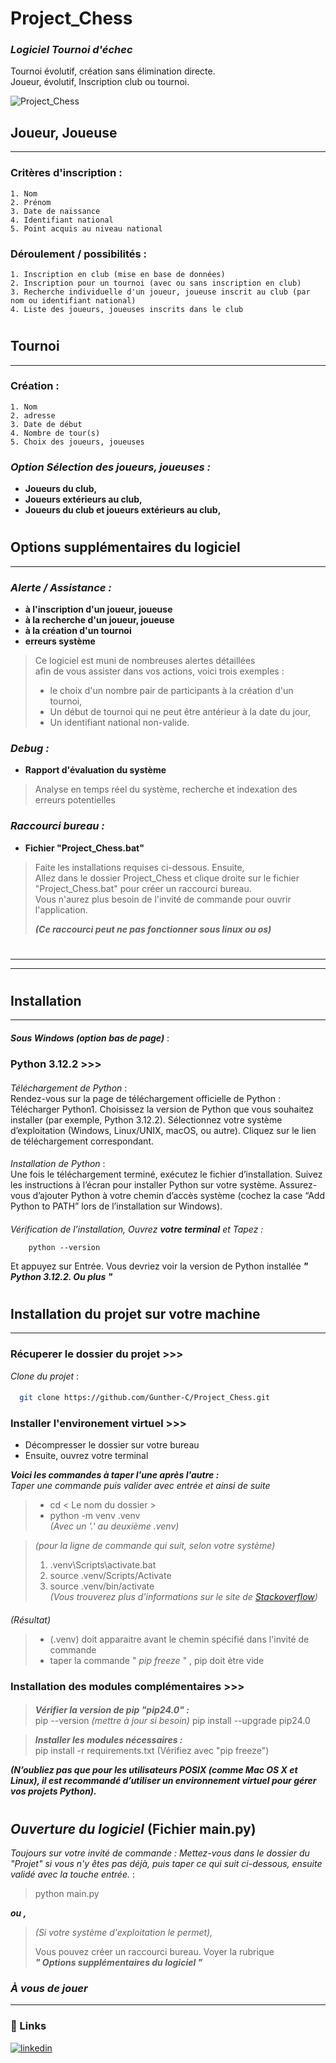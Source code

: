 
# Project_Chess
### **_Logiciel Tournoi d'échec_**
Tournoi évolutif, création sans élimination directe.  
Joueur, évolutif, Inscription club ou tournoi.  

![Project_Chess](https://github.com/Gunther-C/Dossier-Zip/assets/162619333/cc89cfb6-e777-4b84-bd0a-b8ea1d68c1fd)
###
##
## Joueur, Joueuse
___
### Critères d'inscription :
    1. Nom
    2. Prénom 
    3. Date de naissance 
    4. Identifiant national   
    5. Point acquis au niveau national
### Déroulement / possibilités :
    1. Inscription en club (mise en base de données)
    2. Inscription pour un tournoi (avec ou sans inscription en club)
    3. Recherche individuelle d'un joueur, joueuse inscrit au club (par nom ou identifiant national)  
    4. Liste des joueurs, joueuses inscrits dans le club
#
## Tournoi
___
### Création :
    1. Nom
    2. adresse 
    3. Date de début
    4. Nombre de tour(s)   
    5. Choix des joueurs, joueuses

### **_Option Sélection des joueurs, joueuses :_**
- **Joueurs du club,**    
- **Joueurs extérieurs au club,**    
- **Joueurs du club et joueurs extérieurs au club,**    
#
## Options supplémentaires du logiciel
___
### **_Alerte / Assistance :_**
- **à l'inscription d'un joueur, joueuse**    
- **à la recherche d'un joueur, joueuse**     
- **à la création d'un tournoi**      
- **erreurs système**  
> Ce logiciel est muni de nombreuses alertes détaillées  
afin de vous assister dans vos actions, voici trois exemples : 
>- le choix d'un nombre pair de participants à la création d'un tournoi, 
>- Un début de tournoi qui ne peut être antérieur à la date du jour, 
>- Un identifiant national non-valide. 
### **_Debug :_**
- **Rapport d'évaluation du système**   
> Analyse en temps réel du système, recherche et indexation des erreurs potentielles
### **_Raccourci bureau :_**
- **Fichier "Project_Chess.bat"**   
> Faite les installations requises ci-dessous. Ensuite,  
> Allez dans le dossier Project_Chess et clique droite sur le fichier "Project_Chess.bat" pour créer un raccourci bureau.  
> Vous n'aurez plus besoin de l'invité de commande pour ouvrir l'application.
> 
> **_(Ce raccourci peut ne pas fonctionner sous linux ou os)_**
#
___
___
#
## Installation  
___
####
**_Sous Windows (option bas de page)_** :
####
### Python 3.12.2 >>>
####
_Téléchargement de Python_ :  
Rendez-vous sur la page de téléchargement officielle de Python : Télécharger Python1.
Choisissez la version de Python que vous souhaitez installer (par exemple, Python 3.12.2).
Sélectionnez votre système d’exploitation (Windows, Linux/UNIX, macOS, ou autre).
Cliquez sur le lien de téléchargement correspondant.
####
_Installation de Python_ :  
Une fois le téléchargement terminé, exécutez le fichier d’installation.
Suivez les instructions à l’écran pour installer Python sur votre système.
Assurez-vous d’ajouter Python à votre chemin d’accès système (cochez la case “Add Python to PATH” lors de l’installation sur Windows).
####
_Vérification de l’installation, Ouvrez **_votre terminal_** et Tapez :_  
 
        python --version 
Et appuyez sur Entrée. Vous devriez voir la version de Python installée **_" Python 3.12.2. Ou plus "_**  

#
## Installation du projet sur votre machine 
___
####
### Récuperer le dossier du projet >>>
_Clone du projet_ :
####
```bash
  git clone https://github.com/Gunther-C/Project_Chess.git
```
### Installer l'environement virtuel >>>
- Décompresser le dossier sur votre bureau
- Ensuite, ouvrez votre terminal  

**_Voici les commandes à taper l'une après l'autre :_**  
_Taper une commande puis valider avec entrée et ainsi de suite_

>- cd < Le nom du dossier >  
>- python -m venv .venv  
_(Avec un '.' au deuxième .venv)_

>_(pour la ligne de commande qui suit, selon votre système)_
> 1. .venv\Scripts\activate.bat   
> 2. source .venv/Scripts/Activate
> 3. source .venv/bin/activate  
>_(Vous trouverez plus d'informations sur le site de [Stackoverflow](https://stackoverflow.com/questions/18713086/virtualenv-wont-activate-on-windows/18713789#18713789))_  
####
_(Résultat)_  
>- (.venv) doit apparaitre avant le chemin spécifié dans l'invité de commande
>- taper la commande " _pip freeze_ " , pip doit ètre vide
###
### Installation des modules complémentaires >>>
####
> **_Vérifier la version de pip "pip24.0" :_**  
> pip --version _(mettre à jour si besoin)_ pip install --upgrade pip24.0  

> **_Installer les modules nécessaires :_**  
> pip install -r requirements.txt (Vérifiez avec "pip freeze")

**_(N’oubliez pas que pour les utilisateurs POSIX (comme Mac OS X et Linux), il est recommandé d’utiliser un environnement virtuel pour gérer vos projets Python)._**  
#
## _Ouverture du logiciel_ (Fichier main.py)
_Toujours sur votre invité de commande : Mettez-vous dans le dossier du "Projet" si vous n'y êtes pas déjà, puis taper ce qui suit ci-dessous, ensuite validé avec la touche entrée._ :
> python main.py 

**_ou ,_**
> _(Si votre système d'exploitation le permet),_   
> 
> Vous pouvez créer un raccourci bureau. Voyer la rubrique  
> **_" Options supplémentaires du logiciel "_**  

### _À vous de jouer_
___
### 🔗 Links 
 
[![linkedin](https://www.linkedin.com/in/gunther-chevestrier-813344255?style=for-the-badge&logo=linkedin&logoColor=white)](https://www.linkedin.com/)
